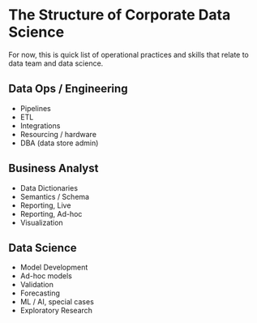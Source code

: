 # The Structure of Corporate Data Science

For now, this is quick list of operational practices and skills that relate to data team and data science. 

## Data Ops / Engineering
* Pipelines
* ETL
* Integrations
* Resourcing / hardware
* DBA (data store admin)

## Business Analyst
* Data Dictionaries
* Semantics / Schema
* Reporting, Live
* Reporting, Ad-hoc
* Visualization

## Data Science
* Model Development
* Ad-hoc models
* Validation
* Forecasting
* ML / AI, special cases
* Exploratory Research
